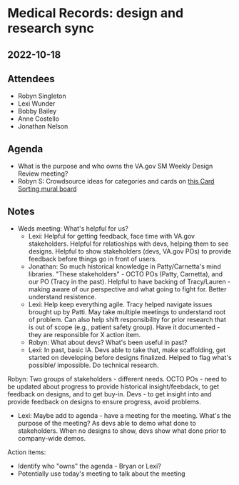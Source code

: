 # Medical Records: design and research sync
## 2022-10-18 

## Attendees
- Robyn Singleton 
- Lexi Wunder
- Bobby Bailey 
- Anne Costello 
- Jonathan Nelson

## Agenda
- What is the purpose and who owns the VA.gov SM Weekly Design Review meeting? 
- Robyn S: Crowdsource ideas for categories and cards on [this Card Sorting mural board](https://app.mural.co/t/adhoccorporateworkspace2583/m/adhoccorporateworkspace2583/1657220913258/6fcf8b252749414f8881e6751f3654344f4cbad7?sender=u24af215c7d9bf806b8545488)

## Notes
- Weds meeting: What's helpful for us? 
  - Lexi: Helpful for getting feedback, face time with VA.gov stakeholders. Helpful for relatioships with devs, helping them to see designs. Helpful to show stakeholders (devs, VA.gov POs) to provide feedback before things go in front of users. 
  - Jonathan: So much historical knowledge in Patty/Carnetta's mind libraries. "These stakeholders" - OCTO POs (Patty, Carnetta), and our PO (Tracy in the past). Helpful to have backing of Tracy/Lauren - making aware of our perspective and what going to fight for. Better understand resistence. 
  - Lexi: Help keep everything agile. Tracy helped navigate issues brought up by Patti. May take multiple meetings to understand root of problem. Can also help shift responsibility for prior research that is out of scope (e.g., patient safety group). Have it documented - they are responsible for X action item. 
  - Robyn: What about devs? What's been useful in past? 
  - Lexi: In past, basic IA. Devs able to take that, make scaffolding, get started on developing before designs finalized. Helped to flag what's possible/ impossible. Do technical research. 

Robyn: Two groups of stakeholders - different needs. OCTO POs - need to be updated about progress to provide historical insight/feebdack, to get feedback on designs, and to get buy-in. Devs - to get insight into and provide feedback on designs to ensure progress, avoid problems. 
  - Lexi: Maybe add to agenda - have a meeting for the meeting. What's the purpose of the meeting? As devs able to demo what done to stakeholders. When no designs to show, devs show what done prior to company-wide demos. 

Action items: 
  - Identify who "owns" the agenda - Bryan or Lexi? 
  - Potentially use today's meeting to talk about the meeting
